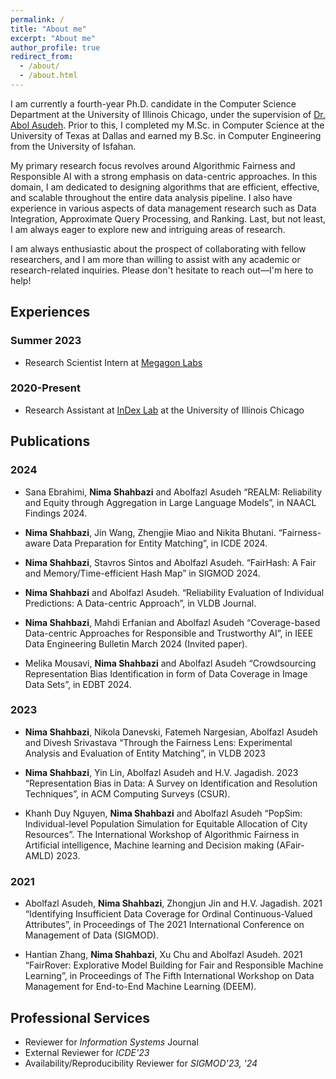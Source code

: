 ```yaml
---
permalink: /
title: "About me"
excerpt: "About me"
author_profile: true
redirect_from: 
  - /about/
  - /about.html
---
```



I am currently a fourth-year Ph.D. candidate in the Computer Science Department at the University of Illinois Chicago, under the supervision of [Dr. Abol Asudeh](https://asudeh.github.io/). Prior to this, I completed my M.Sc. in Computer Science at the University of Texas at Dallas and earned my B.Sc. in Computer Engineering from the University of Isfahan.

My primary research focus revolves around Algorithmic Fairness and Responsible AI with a strong emphasis on data-centric approaches. In this domain, I am dedicated to designing algorithms that are efficient, effective, and scalable throughout the entire data analysis pipeline. I also have experience in various aspects of data management research such as Data Integration, Approximate Query Processing, and Ranking. Last, but not least, I am always eager to explore new and intriguing areas of research.

I am always enthusiastic about the prospect of collaborating with fellow researchers, and I am more than willing to assist with any academic or research-related inquiries. Please don't hesitate to reach out—I'm here to help!

## Experiences
### Summer 2023
- Research Scientist Intern at [Megagon Labs](https://megagon.ai/)
  
### 2020-Present
- Research Assistant at [InDex Lab](https://www.cs.uic.edu/~indexlab/) at the University of Illinois Chicago

## Publications
### 2024

- Sana Ebrahimi, **Nima Shahbazi** and Abolfazl Asudeh “REALM: Reliability and Equity through Aggregation
in Large Language Models”, in NAACL Findings 2024.

- **Nima Shahbazi**, Jin Wang, Zhengjie Miao and Nikita Bhutani. “Fairness-aware Data Preparation for
Entity Matching”, in ICDE 2024.

- **Nima Shahbazi**, Stavros Sintos and Abolfazl Asudeh. “FairHash: A Fair and Memory/Time-efficient Hash
Map” in SIGMOD 2024.

- **Nima Shahbazi** and Abolfazl Asudeh. “Reliability Evaluation of Individual Predictions: A Data-centric
Approach”, in VLDB Journal.

- **Nima Shahbazi**, Mahdi Erfanian and Abolfazl Asudeh “Coverage-based Data-centric Approaches for Responsible and Trustworthy AI”, in IEEE Data Engineering Bulletin March 2024 (Invited paper).

- Melika Mousavi, **Nima Shahbazi** and Abolfazl Asudeh “Crowdsourcing Representation Bias Identification
in form of Data Coverage in Image Data Sets”, in EDBT 2024.

### 2023

- **Nima Shahbazi**, Nikola Danevski, Fatemeh Nargesian, Abolfazl Asudeh and Divesh Srivastava “Through
the Fairness Lens: Experimental Analysis and Evaluation of Entity Matching”, in VLDB 2023

- **Nima Shahbazi**, Yin Lin, Abolfazl Asudeh and H.V. Jagadish. 2023 “Representation Bias in Data: A
Survey on Identification and Resolution Techniques”, in ACM Computing Surveys (CSUR).

- Khanh Duy Nguyen, **Nima Shahbazi** and Abolfazl Asudeh “PopSim: Individual-level Population Simulation
for Equitable Allocation of City Resources”. The International Workshop of Algorithmic Fairness in Artificial
intelligence, Machine learning and Decision making (AFair-AMLD) 2023.

### 2021

- Abolfazl Asudeh, **Nima Shahbazi**, Zhongjun Jin and H.V. Jagadish. 2021 “Identifying Insufficient Data
Coverage for Ordinal Continuous-Valued Attributes”, in Proceedings of The 2021 International Conference
on Management of Data (SIGMOD).

- Hantian Zhang, **Nima Shahbazi**, Xu Chu and Abolfazl Asudeh. 2021 “FairRover: Explorative Model
Building for Fair and Responsible Machine Learning”, in Proceedings of The Fifth International Workshop
on Data Management for End-to-End Machine Learning (DEEM).

## Professional Services
- Reviewer for *Information Systems* Journal
- External Reviewer for *ICDE'23*
- Availability/Reproducibility Reviewer for *SIGMOD'23, '24*

